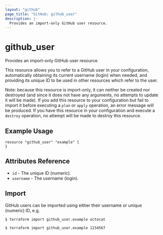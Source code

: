 ```yaml
---
layout: "github"
page_title: "GitHub: github_user"
description: |-
  Provides an import-only GitHub user resource.
---
```


# github\_user

Provides an import-only GitHub user resource.

This resource allows you to refer to a GitHub user in your configuration,
automatically obtaining its current username (login) when needed, and
providing its unique ID to be used in other resources which refer
to the user.

Note: because this resource is import-only, it can neither be
created nor destroyed (and since it does not have any arguments,
no attempts to update it will be made). If you add this resource to your
configuration but fail to import it before executing a `plan` or `apply`
operation, an error message will be produced. If you have this resource
in your configuration and execute a `destroy` operation, no attempt will
be made to destroy this resource.

## Example Usage

```hcl
resource "github_user" "example" {
}
```

## Attributes Reference

 * `id` - The unique ID (numeric).
 * `username` - The username (login).

## Import

GitHub users can be imported using either their username or unique (numeric) ID, e.g.

```
$ terraform import github_user.example octocat

$ terraform import github_user.example 1234567
```
